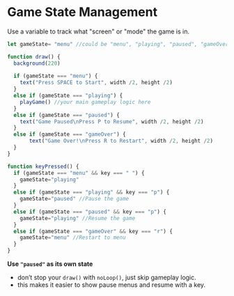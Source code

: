 # Game State Management

Use a variable to track what "screen" or "mode" the game is in.

```js
let gameState= "menu" //could be "menu", "playing", "paused", "gameOver" etc

function draw() {
  background(220) 
  
  if (gameState === "menu") {
    text("Press SPACE to Start", width /2, height /2) 
  } 
  else if (gameState === "playing") {
    playGame() //your main gameplay logic here
  } 
  else if (gameState === "paused") {
    text("Game Paused\nPress P to Resume", width /2, height /2) 
  }
  else if (gameState === "gameOver") {
       text("Game Over!\nPress R to Restart", width /2, height /2) 
  }
}

function keyPressed() {
  if (gameState === "menu" && key === " ") {
    gameState="playing" 
  } 
  else if (gameState === "playing" && key === "p") {
    gameState="paused" //Pause the game
  } 
  else if (gameState === "paused" && key === "p") {
    gameState="playing" //Resume the game
  } 
  else if (gameState === "gameOver" && key === "r") {
    gameState="menu" //Restart to menu
  }
}
```

**Use `"paused"` as its own state**
- don’t stop your `draw()` with `noLoop()`, just skip gameplay logic.
- this makes it easier to show pause menus and resume with a key.

